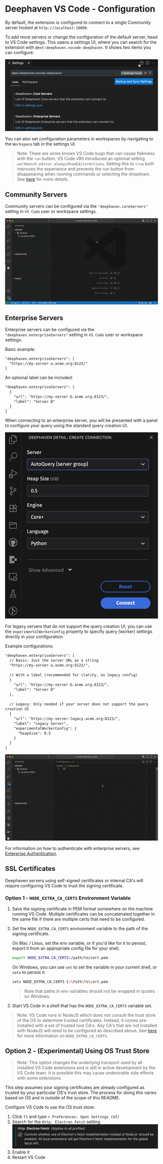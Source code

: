 # Deephaven VS Code - Configuration

By default, the extension is configured to connect to a single Community server hosted at `http://localhost:10000`.

To add more servers or change the configuration of the default server, head to VS Code settings. This opens a settings UI, where you can search for the extension with `@ext:deephaven.vscode-deephaven`. It shows two items you can configure:

![img](assets/dh-settings.png)

You can also set configuration parameters in workspaces by navigating to the `Workspace` tab in the settings UI.

> Note: There are some known VS Code bugs that can cause flakiness with the `run` button. VS Code v90 introduced an optional setting `workbench.editor.alwaysShowEditorActions`. Setting this to `true` both improves the experience and prevents the run button from disappearing when running commands or selecting the dropdown. See [here](https://github.com/deephaven/vscode-deephaven/issues/1) for more details.

## Community Servers

Community servers can be configured via the `"deephaven.coreServers"` setting in `VS Code` user or workspace settings.

![Community Server Settings](assets/add-community-server.gif)

## Enterprise Servers

Enterprise servers can be configured via the `"deephaven.enterpriseServers"` setting in `VS Code` user or workspace settings.

Basic example:

```jsonc
"deephaven.enterpriseServers": [
  "https://my-server-a.acme.org:8123/"
]
```

An optional label can be included:

```jsonc
"deephaven.enterpriseServers": [
  {
    "url": "https://my-server-b.acme.org:8123/",
    "label": "Server B"
  }
]
```

When connecting to an enterprise server, you will be presented with a panel to configure your query using the standard query creation UI.

![Query Creation UI](assets/create-query-ui.png)

For legacy servers that do not support the query creation UI, you can use the `experimentalWorkerConfig` property to specify query (worker) settings directly in your configuration.

Example configurations:

```jsonc
"deephaven.enterpriseServers": [
  // Basic: Just the server URL as a string
  "https://my-server-a.acme.org:8123/",

  // With a label (recommended for clarity, no legacy config)
  {
    "url": "https://my-server-b.acme.org:8123/",
    "label": "Server B"
  },

  // Legacy: Only needed if your server does not support the query creation UI
  {
    "url": "https://my-server-legacy.acme.org:8123/",
    "label": "Legacy Server",
    "experimentalWorkerConfig": {
      "heapSize": 0.5
    }
  }
]
```

![Enterprise Server Settings](assets/dhe-settings.gif)

For information on how to authenticate with enterprise servers, see [Enterprise Authentication](enterprise-auth.md).

## SSL Certificates

Deephaven servers using self-signed certificates or internal CA's will require configuring VS Code to trust the signing certificate.

### Option 1 - `NODE_EXTRA_CA_CERTS` Environment Variable

1. Save the signing certificate in PEM format somewhere on the machine running VS Code. Multiple certificates can be concatenated together in the same file if there are multiple certs that need to be configured.
1. Set the `NODE_EXTRA_CA_CERTS` environment variable to the path of the signing certificate.
   
   On Mac / Linux, set the env variable, or if you'd like for it to persist, export it from an appropriate config file for your shell.
   ```sh
   export NODE_EXTRA_CA_CERTS=/path/to/cert.pem
   ```

   On Windows, you can use `set` to set the variable in your current shell, or `setx` to persist it.

   ```sh
   setx NODE_EXTRA_CA_CERTS C:\Path\To\cert.pem
   ```
   > Note that paths in env variables should not be wrapped in quotes on Windows.
1. Start VS Code in a shell that has the `NODE_EXTRA_CA_CERTS` variable set.

> Note: VS Code runs in NodeJS which does not consult the trust store of the OS to determine trusted certificates. Instead, it comes pre-installed with a set of trusted root CA's. Any CA's that are not installed with NodeJS will need to be configured as described above. See [here](https://nodejs.org/docs/latest-v22.x/api/cli.html#node_extra_ca_certsfile) for more information on `NODE_EXTRA_CA_CERTS`.

## Option 2 - (Experimental) Using OS Trust Store

> Note: This option changes the underlying transport used by all installed VS Code extensions and is still in active development by the VS Code team. It is possible this may cause undesirable side effects with some extensions.

This step assumes your signing certificates are already configured as trusted by your particular OS's trust store. The process for doing this varies based on OS and is outside of the scope of this README.

Configure VS Code to use the OS trust store:

1. Click `f1` and type `> Preferences: Open Settings (UI)`
1. Search for the `Http: Electron Fetch` setting
   ![Http: Electron Fetch](assets/electron-fetch.png)
1. Enable it
1. Restart VS Code